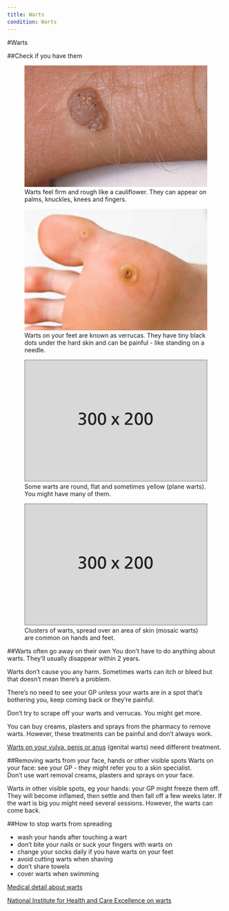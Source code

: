 ```yaml
---
title: Warts
condition: Warts
---
```


#Warts

##Check if you have them

<div class="condition-images">
  <figure>
    <img src="/public/images/conditions/warts/standard-wart.jpg" alt="Wart" />
    <figcaption>Warts feel firm and rough like a cauliflower. They can appear on palms, knuckles, knees and fingers.</figcaption>
  </figure><!--
  --><figure>
    <img src="/public/images/conditions/warts/verruca.jpg" alt="Verruca" />
    <figcaption>Warts on your feet are known as verrucas. They have tiny black dots under the hard skin and can be painful - like standing on a needle.</figcaption>
  </figure><!--
  --><figure>
    <img src="/public/images/conditions/placeholder.png" alt="Plane warts" />
    <figcaption>Some warts are round, flat and sometimes yellow (plane warts). You might have many of them.</figcaption>
  </figure><!--
  --><figure>
    <img src="/public/images/conditions/placeholder.png" alt="Mosaic warts" />
    <figcaption>Clusters of warts, spread over an area of skin (mosaic warts) are common on hands and feet.</figcaption>
  </figure>
</div>

##Warts often go away on their own
You don’t have to do anything about warts. They’ll usually disappear within 2 years.

Warts don’t cause you any harm. Sometimes warts can itch or bleed but that doesn’t mean there’s a problem.

<div class="notice" role="note" aria-label="Information">
  <p>
    There’s no need to see your GP unless your warts are in a spot that’s bothering you, keep coming back or they’re painful.
  </p>
</div>

Don’t try to scrape off your warts and verrucas. You might get more.

You can buy creams, plasters and sprays from the pharmacy to remove warts. However, these treatments can be painful and don’t always work.

[Warts on your vulva, penis or anus](http://www.nhs.uk/Conditions/Genital_warts/Pages/Introduction.aspx) (genital warts) need different treatment.

##Removing warts from your face, hands or other visible spots
Warts on your face: see your GP - they might refer you to a skin specialist.  
Don’t use wart removal creams, plasters and sprays on your face.

Warts in other visible spots, eg your hands: your GP might freeze them off. They will become inflamed, then settle and then fall off a few weeks later. If the wart is big you might need several sessions. However, the warts can come back.

##How to stop warts from spreading

- wash your hands after touching a wart
- don’t bite your nails or suck your fingers with warts on
- change your socks daily if you have warts on your feet
- avoid cutting warts when shaving
- don’t share towels
- cover warts when swimming

[Medical detail about warts](http://www.nhs.uk/Conditions/Warts/Pages/Introduction.aspx)

[National Institute for Health and Care Excellence on warts](http://cks.nice.org.uk/warts-and-verrucae#!background)
